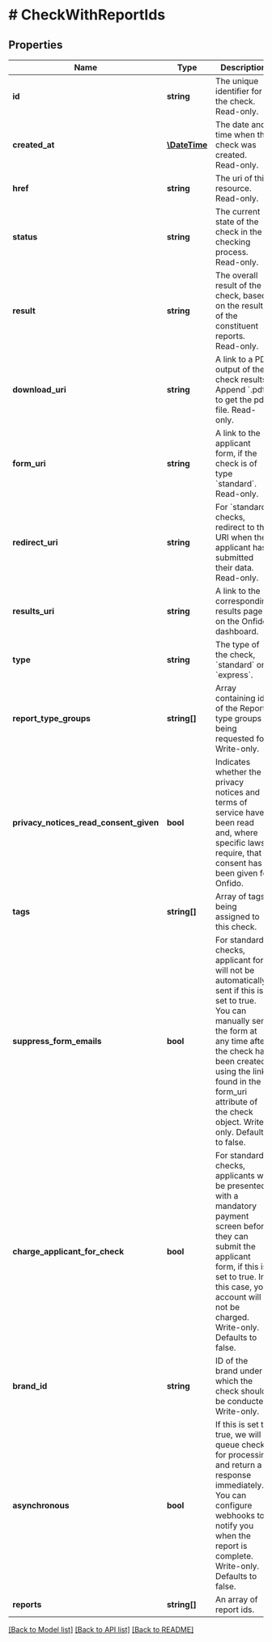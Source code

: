 # # CheckWithReportIds

## Properties

Name | Type | Description | Notes
------------ | ------------- | ------------- | -------------
**id** | **string** | The unique identifier for the check. Read-only. | [optional] 
**created_at** | [**\DateTime**](\DateTime.md) | The date and time when this check was created. Read-only. | [optional] 
**href** | **string** | The uri of this resource. Read-only. | [optional] 
**status** | **string** | The current state of the check in the checking process. Read-only. | [optional] 
**result** | **string** | The overall result of the check, based on the results of the constituent reports. Read-only. | [optional] 
**download_uri** | **string** | A link to a PDF output of the check results. Append &#x60;.pdf&#x60; to get the pdf file. Read-only. | [optional] 
**form_uri** | **string** | A link to the applicant form, if the check is of type &#x60;standard&#x60;. Read-only. | [optional] 
**redirect_uri** | **string** | For &#x60;standard&#x60; checks, redirect to this URI when the applicant has submitted their data. Read-only. | [optional] 
**results_uri** | **string** | A link to the corresponding results page on the Onfido dashboard. | [optional] 
**type** | **string** | The type of the check, &#x60;standard&#x60; or &#x60;express&#x60;. | [optional] 
**report_type_groups** | **string[]** | Array containing ids of the Report type groups being requested for. Write-only. | [optional] 
**privacy_notices_read_consent_given** | **bool** | Indicates whether the privacy notices and terms of service have been read and, where specific laws require, that consent has been given for Onfido. | [optional] 
**tags** | **string[]** | Array of tags being assigned to this check. | [optional] 
**suppress_form_emails** | **bool** | For standard checks, applicant form will not be automatically sent if this is set to true. You can manually send the form at any time after the check has been created, using the link found in the form_uri attribute of the check object. Write-only. Defaults to false. | [optional] 
**charge_applicant_for_check** | **bool** | For standard checks, applicants will be presented with a mandatory payment screen before they can submit the applicant form, if this is set to true. In this case, your account will not be charged. Write-only. Defaults to false. | [optional] 
**brand_id** | **string** | ID of the brand under which the check should be conducted. Write-only. | [optional] 
**asynchronous** | **bool** | If this is set to true, we will queue checks for processing and return a response immediately. You can configure webhooks to notify you when the report is complete. Write-only. Defaults to false. | [optional] 
**reports** | **string[]** | An array of report ids. | [optional] 

[[Back to Model list]](../../README.md#documentation-for-models) [[Back to API list]](../../README.md#documentation-for-api-endpoints) [[Back to README]](../../README.md)


